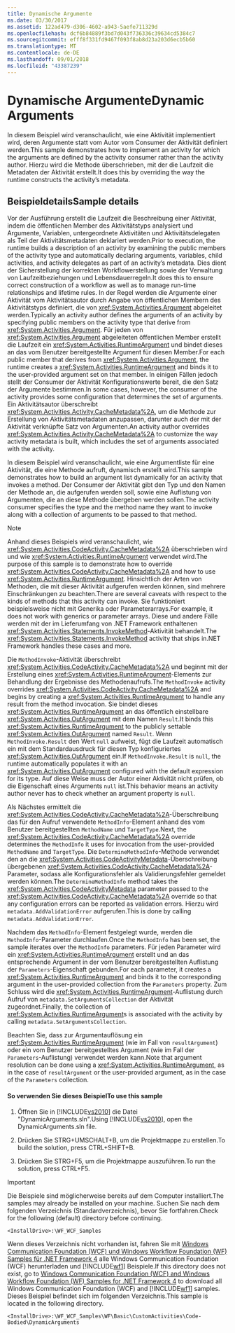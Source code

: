 ```yaml
---
title: Dynamische Argumente
ms.date: 03/30/2017
ms.assetid: 122ad479-d306-4602-a943-5aefe711329d
ms.openlocfilehash: dcf6b84889f3bd7d043f736336c39634cd5384c7
ms.sourcegitcommit: efff8f331fd9467f093f8ab8d23a203d6ecb5b60
ms.translationtype: MT
ms.contentlocale: de-DE
ms.lasthandoff: 09/01/2018
ms.locfileid: "43387239"
---
```

# <a name="dynamic-arguments"></a><span data-ttu-id="5380f-102">Dynamische Argumente</span><span class="sxs-lookup"><span data-stu-id="5380f-102">Dynamic Arguments</span></span>
<span data-ttu-id="5380f-103">In diesem Beispiel wird veranschaulicht, wie eine Aktivität implementiert wird, deren Argumente statt vom Autor vom Consumer der Aktivität definiert werden.</span><span class="sxs-lookup"><span data-stu-id="5380f-103">This sample demonstrates how to implement an activity for which the arguments are defined by the activity consumer rather than the activity author.</span></span> <span data-ttu-id="5380f-104">Hierzu wird die Methode überschrieben, mit der die Laufzeit die Metadaten der Aktivität erstellt.</span><span class="sxs-lookup"><span data-stu-id="5380f-104">It does this by overriding the way the runtime constructs the activity’s metadata.</span></span>  
  
## <a name="sample-details"></a><span data-ttu-id="5380f-105">Beispieldetails</span><span class="sxs-lookup"><span data-stu-id="5380f-105">Sample details</span></span>  
 <span data-ttu-id="5380f-106">Vor der Ausführung erstellt die Laufzeit die Beschreibung einer Aktivität, indem die öffentlichen Member des Aktivitätstyps analysiert und Argumente, Variablen, untergeordnete Aktivitäten und Aktivitätsdelegaten als Teil der Aktivitätsmetadaten deklariert werden.</span><span class="sxs-lookup"><span data-stu-id="5380f-106">Prior to execution, the runtime builds a description of an activity by examining the public members of the activity type and automatically declaring arguments, variables, child activities, and activity delegates as part of an activity’s metadata.</span></span> <span data-ttu-id="5380f-107">Dies dient der Sicherstellung der korrekten Workflowerstellung sowie der Verwaltung von Laufzeitbeziehungen und Lebensdauerregeln.</span><span class="sxs-lookup"><span data-stu-id="5380f-107">It does this to ensure correct construction of a workflow as well as to manage run-time relationships and lifetime rules.</span></span> <span data-ttu-id="5380f-108">In der Regel werden die Argumente einer Aktivität vom Aktivitätsautor durch Angabe von öffentlichen Membern des Aktivitätstyps definiert, die von <xref:System.Activities.Argument> abgeleitet werden.</span><span class="sxs-lookup"><span data-stu-id="5380f-108">Typically an activity author defines the arguments of an activity by specifying public members on the activity type that derive from <xref:System.Activities.Argument>.</span></span> <span data-ttu-id="5380f-109">Für jeden von <xref:System.Activities.Argument> abgeleiteten öffentlichen Member erstellt die Laufzeit ein <xref:System.Activities.RuntimeArgument> und bindet dieses an das vom Benutzer bereitgestellte Argument für diesen Member.</span><span class="sxs-lookup"><span data-stu-id="5380f-109">For each public member that derives from <xref:System.Activities.Argument>, the runtime creates a <xref:System.Activities.RuntimeArgument> and binds it to the user-provided argument set on that member.</span></span> <span data-ttu-id="5380f-110">In einigen Fällen jedoch stellt der Consumer der Aktivität Konfigurationswerte bereit, die den Satz der Argumente bestimmen.</span><span class="sxs-lookup"><span data-stu-id="5380f-110">In some cases, however, the consumer of the activity provides some configuration that determines the set of arguments.</span></span> <span data-ttu-id="5380f-111">Ein Aktivitätsautor überschreibt <xref:System.Activities.Activity.CacheMetadata%2A>, um die Methode zur Erstellung von Aktivitätsmetadaten anzupassen, darunter auch der mit der Aktivität verknüpfte Satz von Argumenten.</span><span class="sxs-lookup"><span data-stu-id="5380f-111">An activity author overrides <xref:System.Activities.Activity.CacheMetadata%2A> to customize the way activity metadata is built, which includes the set of arguments associated with the activity.</span></span>  
  
 <span data-ttu-id="5380f-112">In diesem Beispiel wird veranschaulicht, wie eine Argumentliste für eine Aktivität, die eine Methode aufruft, dynamisch erstellt wird.</span><span class="sxs-lookup"><span data-stu-id="5380f-112">This sample demonstrates how to build an argument list dynamically for an activity that invokes a method.</span></span> <span data-ttu-id="5380f-113">Der Consumer der Aktivität gibt den Typ und den Namen der Methode an, die aufgerufen werden soll, sowie eine Auflistung von Argumenten, die an diese Methode übergeben werden sollen.</span><span class="sxs-lookup"><span data-stu-id="5380f-113">The activity consumer specifies the type and the method name they want to invoke along with a collection of arguments to be passed to that method.</span></span>  
  
> [!NOTE]
>  <span data-ttu-id="5380f-114">Anhand dieses Beispiels wird veranschaulicht, wie <xref:System.Activities.CodeActivity.CacheMetadata%2A> überschrieben wird und wie <xref:System.Activities.RuntimeArgument> verwendet wird.</span><span class="sxs-lookup"><span data-stu-id="5380f-114">The purpose of this sample is to demonstrate how to override <xref:System.Activities.CodeActivity.CacheMetadata%2A> and how to use <xref:System.Activities.RuntimeArgument>.</span></span> <span data-ttu-id="5380f-115">Hinsichtlich der Arten von Methoden, die mit dieser Aktivität aufgerufen werden können, sind mehrere Einschränkungen zu beachten.</span><span class="sxs-lookup"><span data-stu-id="5380f-115">There are several caveats with respect to the kinds of methods that this activity can invoke.</span></span> <span data-ttu-id="5380f-116">Sie funktioniert beispielsweise nicht mit Generika oder Parameterarrays.</span><span class="sxs-lookup"><span data-stu-id="5380f-116">For example, it does not work with generics or parameter arrays.</span></span> <span data-ttu-id="5380f-117">Diese und andere Fälle werden mit der im Lieferumfang von .NET Framework enthaltenen <xref:System.Activities.Statements.InvokeMethod>-Aktivität behandelt.</span><span class="sxs-lookup"><span data-stu-id="5380f-117">The <xref:System.Activities.Statements.InvokeMethod> activity that ships in.NET Framework handles these cases and more.</span></span>  
  
 <span data-ttu-id="5380f-118">Die `MethodInvoke`-Aktivität überschreibt <xref:System.Activities.CodeActivity.CacheMetadata%2A> und beginnt mit der Erstellung eines <xref:System.Activities.RuntimeArgument>-Elements zur Behandlung der Ergebnisse des Methodenaufrufs.</span><span class="sxs-lookup"><span data-stu-id="5380f-118">The `MethodInvoke` activity overrides <xref:System.Activities.CodeActivity.CacheMetadata%2A> and begins by creating a <xref:System.Activities.RuntimeArgument> to handle any result from the method invocation.</span></span> <span data-ttu-id="5380f-119">Sie bindet dieses <xref:System.Activities.RuntimeArgument> an das öffentlich einstellbare <xref:System.Activities.OutArgument> mit dem Namen `Result`.</span><span class="sxs-lookup"><span data-stu-id="5380f-119">It binds this <xref:System.Activities.RuntimeArgument> to the publicly settable <xref:System.Activities.OutArgument> named `Result`.</span></span> <span data-ttu-id="5380f-120">Wenn `MethodInvoke.Result` den Wert `null` aufweist, fügt die Laufzeit automatisch ein mit dem Standardausdruck für diesen Typ konfiguriertes <xref:System.Activities.OutArgument> ein.</span><span class="sxs-lookup"><span data-stu-id="5380f-120">If `MethodInvoke.Result` is `null`, the runtime automatically populates it with an <xref:System.Activities.OutArgument> configured with the default expression for its type.</span></span> <span data-ttu-id="5380f-121">Auf diese Weise muss der Autor einer Aktivität nicht prüfen, ob die Eigenschaft eines Arguments `null` ist.</span><span class="sxs-lookup"><span data-stu-id="5380f-121">This behavior means an activity author never has to check whether an argument property is `null`.</span></span>  
  
 <span data-ttu-id="5380f-122">Als Nächstes ermittelt die <xref:System.Activities.CodeActivity.CacheMetadata%2A>-Überschreibung das für den Aufruf verwendete `MethodInfo`-Element anhand des vom Benutzer bereitgestellten `MethodName` und `TargetType`.</span><span class="sxs-lookup"><span data-stu-id="5380f-122">Next, the <xref:System.Activities.CodeActivity.CacheMetadata%2A> override determines the `MethodInfo` it uses for invocation from the user-provided `MethodName` and `TargetType`.</span></span> <span data-ttu-id="5380f-123">Die `DetermineMethodInfo`-Methode verwendet den an die <xref:System.Activities.CodeActivityMetadata>-Überschreibung übergebenen <xref:System.Activities.CodeActivity.CacheMetadata%2A>-Parameter, sodass alle Konfigurationsfehler als Validierungsfehler gemeldet werden können.</span><span class="sxs-lookup"><span data-stu-id="5380f-123">The `DetermineMethodInfo` method takes the <xref:System.Activities.CodeActivityMetadata> parameter passed to the <xref:System.Activities.CodeActivity.CacheMetadata%2A> override so that any configuration errors can be reported as validation errors.</span></span> <span data-ttu-id="5380f-124">Hierzu wird `metadata.AddValidationError` aufgerufen.</span><span class="sxs-lookup"><span data-stu-id="5380f-124">This is done by calling `metadata.AddValidationError`.</span></span>  
  
 <span data-ttu-id="5380f-125">Nachdem das `MethodInfo`-Element festgelegt wurde, werden die `MethodInfo`-Parameter durchlaufen.</span><span class="sxs-lookup"><span data-stu-id="5380f-125">Once the `MethodInfo` has been set, the sample iterates over the `MethodInfo` parameters.</span></span> <span data-ttu-id="5380f-126">Für jeden Parameter wird ein <xref:System.Activities.RuntimeArgument> erstellt und an das entsprechende Argument in der vom Benutzer bereitgestellten Auflistung der `Parameters`-Eigenschaft gebunden.</span><span class="sxs-lookup"><span data-stu-id="5380f-126">For each parameter, it creates a <xref:System.Activities.RuntimeArgument> and binds it to the corresponding argument in the user-provided collection from the `Parameters` property.</span></span> <span data-ttu-id="5380f-127">Zum Schluss wird die <xref:System.Activities.RuntimeArgument>-Auflistung durch Aufruf von `metadata.SetArgumentsCollection` der Aktivität zugeordnet.</span><span class="sxs-lookup"><span data-stu-id="5380f-127">Finally, the collection of <xref:System.Activities.RuntimeArgument>s is associated with the activity by calling `metadata.SetArgumentsCollection`.</span></span>  
  
 <span data-ttu-id="5380f-128">Beachten Sie, dass zur Argumentauflösung ein <xref:System.Activities.RuntimeArgument> (wie im Fall von `resultArgument`) oder ein vom Benutzer bereitgestelltes Argument (wie im Fall der `Parameters`-Auflistung) verwendet werden kann.</span><span class="sxs-lookup"><span data-stu-id="5380f-128">Note that argument resolution can be done using a <xref:System.Activities.RuntimeArgument>, as in the case of `resultArgument` or the user-provided argument, as in the case of the `Parameters` collection.</span></span>  
  
#### <a name="to-use-this-sample"></a><span data-ttu-id="5380f-129">So verwenden Sie dieses Beispiel</span><span class="sxs-lookup"><span data-stu-id="5380f-129">To use this sample</span></span>  
  
1.  <span data-ttu-id="5380f-130">Öffnen Sie in [!INCLUDE[vs2010](../../../../includes/vs2010-md.md)] die Datei "DynamicArguments.sln".</span><span class="sxs-lookup"><span data-stu-id="5380f-130">Using [!INCLUDE[vs2010](../../../../includes/vs2010-md.md)], open the DynamicArguments.sln file.</span></span>  
  
2.  <span data-ttu-id="5380f-131">Drücken Sie STRG+UMSCHALT+B, um die Projektmappe zu erstellen.</span><span class="sxs-lookup"><span data-stu-id="5380f-131">To build the solution, press CTRL+SHIFT+B.</span></span>  
  
3.  <span data-ttu-id="5380f-132">Drücken Sie STRG+F5, um die Projektmappe auszuführen.</span><span class="sxs-lookup"><span data-stu-id="5380f-132">To run the solution, press CTRL+F5.</span></span>  
  
> [!IMPORTANT]
>  <span data-ttu-id="5380f-133">Die Beispiele sind möglicherweise bereits auf dem Computer installiert.</span><span class="sxs-lookup"><span data-stu-id="5380f-133">The samples may already be installed on your machine.</span></span> <span data-ttu-id="5380f-134">Suchen Sie nach dem folgenden Verzeichnis (Standardverzeichnis), bevor Sie fortfahren.</span><span class="sxs-lookup"><span data-stu-id="5380f-134">Check for the following (default) directory before continuing.</span></span>  
>   
>  `<InstallDrive>:\WF_WCF_Samples`  
>   
>  <span data-ttu-id="5380f-135">Wenn dieses Verzeichnis nicht vorhanden ist, fahren Sie mit [Windows Communication Foundation (WCF) und Windows Workflow Foundation (WF) Samples für .NET Framework 4](https://go.microsoft.com/fwlink/?LinkId=150780) alle Windows Communication Foundation (WCF) herunterladen und [!INCLUDE[wf1](../../../../includes/wf1-md.md)] Beispiele.</span><span class="sxs-lookup"><span data-stu-id="5380f-135">If this directory does not exist, go to [Windows Communication Foundation (WCF) and Windows Workflow Foundation (WF) Samples for .NET Framework 4](https://go.microsoft.com/fwlink/?LinkId=150780) to download all Windows Communication Foundation (WCF) and [!INCLUDE[wf1](../../../../includes/wf1-md.md)] samples.</span></span> <span data-ttu-id="5380f-136">Dieses Beispiel befindet sich im folgenden Verzeichnis.</span><span class="sxs-lookup"><span data-stu-id="5380f-136">This sample is located in the following directory.</span></span>  
>   
>  `<InstallDrive>:\WF_WCF_Samples\WF\Basic\CustomActivities\Code-Bodied\DynamicArguments`